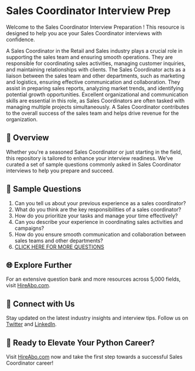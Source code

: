 # Sales Coordinator Interview Prep

Welcome to the Sales Coordinator Interview Preparation ! This resource is designed to help you ace your Sales Coordinator interviews with confidence.

A Sales Coordinator in the Retail and Sales industry plays a crucial role in supporting the sales team and ensuring smooth operations. They are responsible for coordinating sales activities, managing customer inquiries, and maintaining relationships with clients. The Sales Coordinator acts as a liaison between the sales team and other departments, such as marketing and logistics, ensuring effective communication and collaboration. They assist in preparing sales reports, analyzing market trends, and identifying potential growth opportunities. Excellent organizational and communication skills are essential in this role, as Sales Coordinators are often tasked with managing multiple projects simultaneously. A Sales Coordinator contributes to the overall success of the sales team and helps drive revenue for the organization.

## 🚀 Overview

Whether you're a seasoned Sales Coordinator or just starting in the field, this repository is tailored to enhance your interview readiness. We've curated a set of sample questions commonly asked in Sales Coordinator interviews to help you prepare and succeed.

## 📝 Sample Questions

1. Can you tell us about your previous experience as a sales coordinator?
2. What do you think are the key responsibilities of a sales coordinator?
3. How do you prioritize your tasks and manage your time effectively?
4. Can you describe your experience in coordinating sales activities and campaigns?
5. How do you ensure smooth communication and collaboration between sales teams and other departments?
6. [CLICK HERE FOR MORE QUESTIONS](https://hireabo.com/job/22_1_9/Sales%20Coordinator)

## 🌐 Explore Further

For an extensive question bank and more resources across 5,000 fields, visit [HireAbo.com](https://www.hireabo.com).

## 📱 Connect with Us

Stay updated on the latest industry insights and interview tips. Follow us on [Twitter](https://twitter.com/hireabo) and [LinkedIn](https://www.linkedin.com/in/hire-abo-3609972a8/).

## 🚀 Ready to Elevate Your Python Career?

Visit [HireAbo.com](https://www.hireabo.com) now and take the first step towards a successful Sales Coordinator career!
